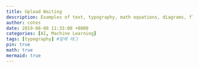```yaml
---
title: Upload Waiting
description: Examples of text, typography, math equations, diagrams, flowcharts, pictures, videos, and more.
author: cotes
date: 2019-08-08 11:33:00 +0800
categories: [AI, Machine Learning]
tags: [typography] #밑에 태그
pin: true
math: true
mermaid: true
---
```

